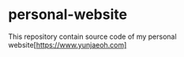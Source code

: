# personal-website
This repository contain source code of my personal website[https://www.yunjaeoh.com]
